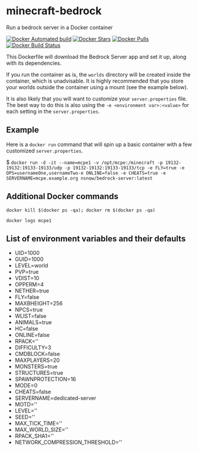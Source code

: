 # minecraft-bedrock
Run a bedrock server in a Docker container

[![Docker Automated build](https://img.shields.io/docker/automated/nsnow/bedrock-server.svg)](https://hub.docker.com/r/nsnow/bedrock-server)
[![Docker Stars](https://img.shields.io/docker/stars/nsnow/bedrock-server.svg)](https://hub.docker.com/r/nsnow/bedrock-server)
[![Docker Pulls](https://img.shields.io/docker/pulls/nsnow/bedrock-server.svg)](https://hub.docker.com/r/nsnow/bedrock-server)
[![Docker Build Status](https://img.shields.io/docker/build/nsnow/bedrock-server.svg)](https://hub.docker.com/r/nsnow/bedrock-server/builds)



This Dockerfile will download the Bedrock Server app and set it up, along with its dependencies.

If you run the container as is, the `worlds` directory will be created inside the container, which is unadvisable. It is highly recommended that you store your worlds outside the container using a mount (see the example below).

It is also likely that you will want to customize your `server.properties` file. The best way to do this is also using the `-e <environment var>:<value>` for each setting in the `server.properties`.

## Example
Here is a `docker run` command that will spin up a basic container with a few customized `server.properties`.

 $ `docker run -d -it --name=mcpe1 -v /opt/mcpe:/minecraft -p 19132-19132:19133-19133/udp -p 19132-19132:19133-19133/tcp -e FLY=true -e OPS=usernameOne,usernameTwo-e ONLINE=false -e CHEATS=true -e SERVERNAME=mcpe.example.org nsnow/bedrock-server:latest`


## Additional Docker commands

`docker kill $(docker ps -qa); docker rm $(docker ps -qa)`

`docker logs mcpe1`

## List of environment variables and their defaults
* UID=1000
* GUID=1000
* LEVEL=world
* PVP=true
* VDIST=10
* OPPERM=4
* NETHER=true
* FLY=false
* MAXBHEIGHT=256
* NPCS=true
* WLIST=false
* ANIMALS=true
* HC=false
* ONLINE=false
* RPACK=''
* DIFFICULTY=3
* CMDBLOCK=false
* MAXPLAYERS=20
* MONSTERS=true
* STRUCTURES=true
* SPAWNPROTECTION=16
* MODE=0
* CHEATS=false
* SERVERNAME=dedicated-server
* MOTD=''
* LEVEL=''
* SEED=''
* MAX_TICK_TIME=''
* MAX_WORLD_SIZE=''
* RPACK_SHA1=''
* NETWORK_COMPRESSION_THRESHOLD=''

